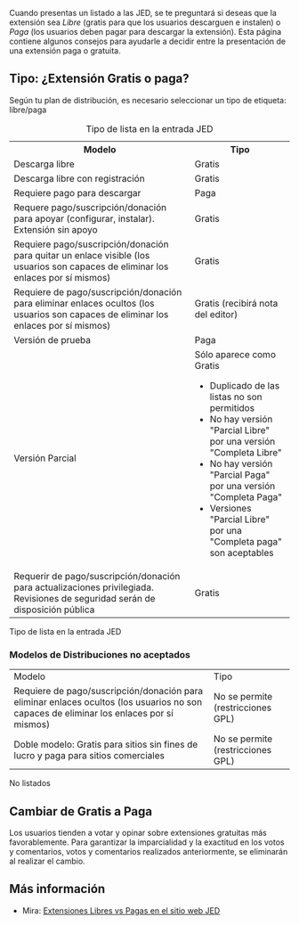 <!-- Filename: Free_and_Commercial_extensions / Display title: Extensiones Libres y Comerciales -->

Cuando presentas un listado a las JED, se te preguntará si deseas que la
extensión sea *Libre* (gratis para que los usuarios descarguen e
instalen) o *Paga* (los usuarios deben pagar para descargar la
extensión). Esta página contiene algunos consejos para ayudarle a
decidir entre la presentación de una extensión paga o gratuita.

## Tipo: ¿Extensión Gratis o paga?

Según tu plan de distribución, es necesario seleccionar un tipo de
etiqueta: libre/paga

<table class="wikitable" data-border="1">
<caption>Tipo de lista en la entrada JED</caption>

<tbody>
<tr class="header">
<th>Modelo</th>
<th>Tipo</th>
</tr>
&#10;<tr class="odd">
<td>Descarga libre</td>
<td>Gratis</td>
</tr>
<tr class="even">
<td>Descarga libre con registración</td>
<td>Gratis</td>
</tr>
<tr class="odd">
<td>Requiere pago para descargar</td>
<td>Paga</td>
</tr>
<tr class="even">
<td>Requere pago/suscripción/donación para apoyar (configurar,
instalar). Extensión sin apoyo</td>
<td>Gratis</td>
</tr>
<tr class="odd">
<td>Requiere pago/suscripción/donación para quitar un enlace visible
(los usuarios son capaces de eliminar los enlaces por sí mismos)</td>
<td>Gratis</td>
</tr>
<tr class="even">
<td>Requiere de pago/suscripción/donación para eliminar enlaces ocultos
(los usuarios son capaces de eliminar los enlaces por sí mismos)</td>
<td>Gratis (recibirá nota del editor)</td>
</tr>
<tr class="odd">
<td>Versión de prueba</td>
<td>Paga</td>
</tr>
<tr class="even" data-valign="top">
<td>Versión Parcial</td>
<td>Sólo aparece como Gratis
<ul>
<li>Duplicado de las listas no son permitidos</li>
<li>No hay versión "Parcial Libre" por una versión "Completa Libre"</li>
<li>No hay versión "Parcial Paga" por una versión "Completa Paga"</li>
<li>Versiones "Parcial Libre" por una "Completa paga" son
aceptables</li>
</ul></td>
</tr>
<tr class="odd">
<td>Requerir de pago/suscripción/donación para actualizaciones
privilegiada. Revisiones de seguridad serán de disposición pública</td>
<td>Gratis</td>
</tr>
</tbody>
</table>

Tipo de lista en la entrada JED

### Modelos de Distribuciones no aceptados

|                                                                                                                                         |                                   |
|-----------------------------------------------------------------------------------------------------------------------------------------|-----------------------------------|
| Modelo                                                                                                                                  | Tipo                              |
| Requiere de pago/suscripción/donación para eliminar enlaces ocultos (los usuarios no son capaces de eliminar los enlaces por sí mismos) | No se permite (restricciones GPL) |
| Doble modelo: Gratis para sitios sin fines de lucro y paga para sitios comerciales                                                      | No se permite (restricciones GPL) |

No listados

## Cambiar de Gratis a Paga

Los usuarios tienden a votar y opinar sobre extensiones gratuitas más
favorablemente. Para garantizar la imparcialidad y la exactitud en los
votos y comentarios, votos y comentarios realizados anteriormente, se
eliminarán al realizar el cambio.

## Más información

- Mira: <a
  href="http://extensions.joomla.org/support/knowledgebase/item/free-vs-paid-extensions"
  class="external text" target="_blank"
  rel="noreferrer noopener">Extensiones Libres vs Pagas en el sitio web
  JED</a>
